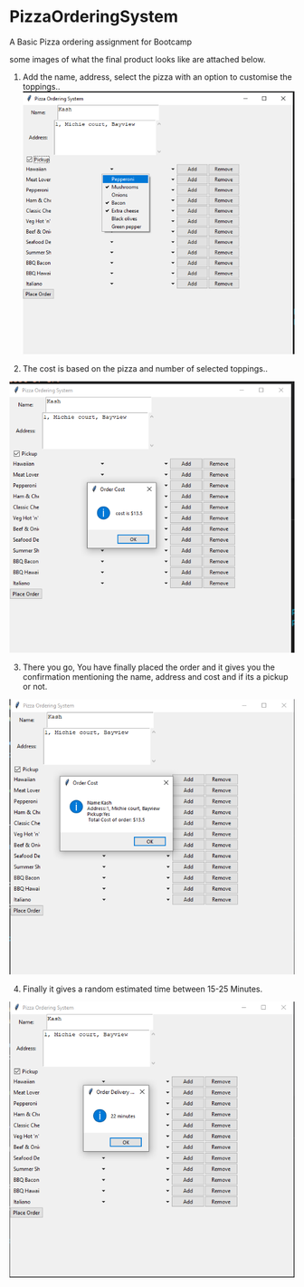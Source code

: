 # PizzaOrderingSystem
A Basic Pizza ordering assignment for Bootcamp

some images of what the final product looks like are attached below.


1. Add the name, address, select the pizza with an option to customise the toppings..
![](Images/Capture1.PNG)

2. The cost is based on the pizza and number of selected toppings..

![](Images/Capture2.PNG)

3. There you go, You have finally placed the order and it gives you the confirmation mentioning the name, address and cost and if its a pickup or not.

![](Images/Capture3.PNG)

4. Finally it gives a random estimated time between 15-25 Minutes.

![](Images/Capture4.PNG)

